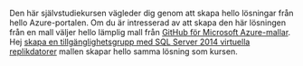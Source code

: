 Den här självstudiekursen vägleder dig genom att skapa hello lösningar från hello Azure-portalen. Om du är intresserad av att skapa den här lösningen från en mall väljer hello lämplig mall från [GitHub för Microsoft Azure-mallar](http://github.com/Azure/azure-quickstart-templates). Hej [skapa en tillgänglighetsgrupp med SQL Server 2014 virtuella replikdatorer](http://github.com/Azure/azure-quickstart-templates/tree/master/sqlvm-alwayson-cluster) mallen skapar hello samma lösning som kursen. 

